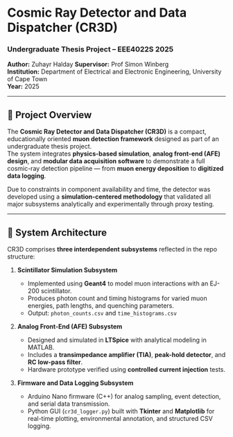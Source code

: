 # Cosmic Ray Detector and Data Dispatcher (CR3D)
### Undergraduate Thesis Project – EEE4022S 2025  
**Author:** Zuhayr Halday
**Supervisor:** Prof Simon Winberg  
**Institution:** Department of Electrical and Electronic Engineering, University of Cape Town  
**Year:** 2025  

---

## 📖 Project Overview
The **Cosmic Ray Detector and Data Dispatcher (CR3D)** is a compact, educationally oriented **muon detection framework** designed as part of an undergraduate thesis project.  
The system integrates **physics-based simulation**, **analog front-end (AFE) design**, and **modular data acquisition software** to demonstrate a full cosmic-ray detection pipeline — from **muon energy deposition** to **digitized data logging**.

Due to constraints in component availability and time, the detector was developed using a **simulation-centered methodology** that validated all major subsystems analytically and experimentally through proxy testing.

---

## 🧩 System Architecture
CR3D comprises **three interdependent subsystems** reflected in the repo structure:

1. **Scintillator Simulation Subsystem**  
   - Implemented using **Geant4** to model muon interactions with an EJ-200 scintillator.  
   - Produces photon count and timing histograms for varied muon energies, path lengths, and quenching parameters.  
   - Output: `photon_counts.csv` and `time_histograms.csv`

2. **Analog Front-End (AFE) Subsystem**  
   - Designed and simulated in **LTSpice** with analytical modeling in MATLAB.  
   - Includes a **transimpedance amplifier (TIA)**, **peak-hold detector**, and **RC low-pass filter**.  
   - Hardware prototype verified using **controlled current injection** tests.

3. **Firmware and Data Logging Subsystem**  
   - Arduino Nano firmware (C++) for analog sampling, event detection, and serial data transmission.  
   - Python GUI (`cr3d_logger.py`) built with **Tkinter** and **Matplotlib** for real-time plotting, environmental annotation, and structured CSV logging.
